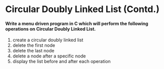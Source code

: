# Circular Doubly Linked List (Contd.)
#### Write a menu driven program in C which will perform the following operations on Circular Doubly Linked List.
1. create a circular doubly linked list
2. delete the first node
3. delete the last node
4. delete a node after a specific node
5. display the list before and after each operation
